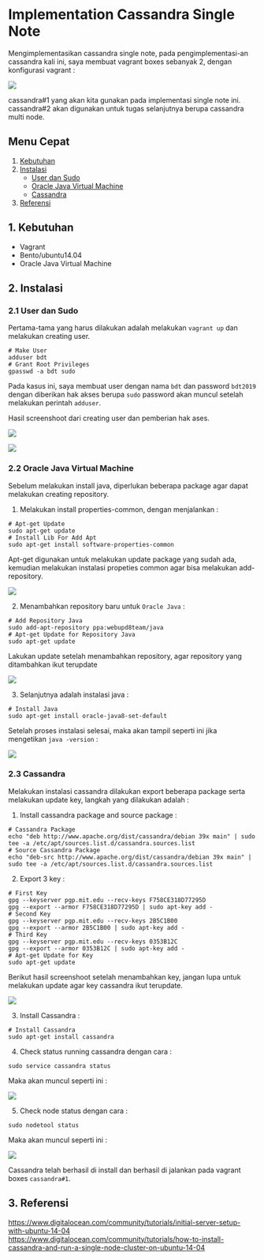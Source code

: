 # Implementation Cassandra Single Note
Mengimplementasikan cassandra single note, pada pengimplementasi-an cassandra kali ini, saya membuat vagrant boxes sebanyak 2, dengan konfigurasi vagrant :

![](/tugas_4_cassandara-single-and-multiple-note/tugas_single-note/screenshoot/cassandra_vagrant.PNG)

cassandra#1 yang akan kita gunakan pada implementasi single note ini.                                
cassandra#2 akan digunakan untuk tugas selanjutnya berupa cassandra multi node.

## Menu Cepat
1. [Kebutuhan](#1-kebutuhan)
2. [Instalasi](#2-instalasi)
	- [User dan Sudo](#21-user-dan-sudo)
	- [Oracle Java Virtual Machine](#22-oracle-java-virtual-machine)
	- [Cassandra](#23-cassandra)
3. [Referensi](#3-referensi)

## 1. Kebutuhan
- Vagrant
- Bento/ubuntu14.04
- Oracle Java Virtual Machine

## 2. Instalasi
### 2.1 User dan Sudo
Pertama-tama yang harus dilakukan adalah melakukan ``vagrant up`` dan melakukan creating user.
```
# Make User
adduser bdt
# Grant Root Privileges
gpasswd -a bdt sudo
```

Pada kasus ini, saya membuat user dengan nama ``bdt`` dan password ``bdt2019`` dengan diberikan hak akses berupa ``sudo``
password akan muncul setelah melakukan perintah ``adduser``.

Hasil screenshoot dari creating user dan pemberian hak ases.

![](/tugas_4_cassandara-single-and-multiple-note/tugas_single-note/screenshoot/cassandra_add_user.PNG)

![](/tugas_4_cassandara-single-and-multiple-note/tugas_single-note/screenshoot/cassandra_sudo_user.PNG)

### 2.2 Oracle Java Virtual Machine
Sebelum melakukan install java, diperlukan beberapa package agar dapat melakukan creating repository.

1. Melakukan install properties-common, dengan menjalankan :
```
# Apt-get Update
sudo apt-get update
# Install Lib For Add Apt
sudo apt-get install software-properties-common
```

Apt-get digunakan untuk melakukan update package yang sudah ada, kemudian melakukan instalasi propeties common agar bisa melakukan add-repository.

![](/tugas_4_cassandara-single-and-multiple-note/tugas_single-note/screenshoot/cassandra_install_propeties_common.PNG)

2. Menambahkan repository baru untuk ``Oracle Java`` :
```
# Add Repository Java
sudo add-apt-repository ppa:webupd8team/java
# Apt-get Update for Repository Java
sudo apt-get update
``` 

Lakukan update setelah menambahkan repository, agar repository yang ditambahkan ikut terupdate

![](/tugas_4_cassandara-single-and-multiple-note/tugas_single-note/screenshoot/cassandra_add_repository.PNG)

3. Selanjutnya adalah instalasi java :
```
# Install Java
sudo apt-get install oracle-java8-set-default
```

Setelah proses instalasi selesai, maka akan tampil seperti ini jika mengetikan ``java -version`` :

![](/tugas_4_cassandara-single-and-multiple-note/tugas_single-note/screenshoot/cassandra_install_java.PNG)

### 2.3 Cassandra
Melakukan instalasi cassandra dilakukan export beberapa package serta melakukan update key, langkah yang dilakukan adalah :

1. Install cassandra package and source package :
```
# Cassandra Package
echo "deb http://www.apache.org/dist/cassandra/debian 39x main" | sudo tee -a /etc/apt/sources.list.d/cassandra.sources.list
# Source Cassandra Package
echo "deb-src http://www.apache.org/dist/cassandra/debian 39x main" | sudo tee -a /etc/apt/sources.list.d/cassandra.sources.list
```

2. Export 3 key :
```
# First Key
gpg --keyserver pgp.mit.edu --recv-keys F758CE318D77295D
gpg --export --armor F758CE318D77295D | sudo apt-key add -
# Second Key
gpg --keyserver pgp.mit.edu --recv-keys 2B5C1B00
gpg --export --armor 2B5C1B00 | sudo apt-key add -
# Third Key
gpg --keyserver pgp.mit.edu --recv-keys 0353B12C
gpg --export --armor 0353B12C | sudo apt-key add -
# Apt-get Update for Key
sudo apt-get update
```

Berikut hasil screenshoot setelah menambahkan key, jangan lupa untuk melakukan update agar key cassandra ikut terupdate.

![](/tugas_4_cassandara-single-and-multiple-note/tugas_single-note/screenshoot/cassandra_add_key.PNG)

3. Install Cassandra :
```
# Install Cassandra
sudo apt-get install cassandra
```

4. Check status running cassandra dengan cara :
```
sudo service cassandra status
```

Maka akan muncul seperti ini :

![](/tugas_4_cassandara-single-and-multiple-note/tugas_single-note/screenshoot/cassandra_add_key.PNG)

5. Check node status dengan cara :
```
sudo nodetool status
```

Maka akan muncul seperti ini :

![](/tugas_4_cassandara-single-and-multiple-note/tugas_single-note/screenshoot/cassandra_node_status.PNG)

Cassandra telah berhasil di install dan berhasil di jalankan pada vagrant boxes ``cassandra#1``.

## 3. Referensi
https://www.digitalocean.com/community/tutorials/initial-server-setup-with-ubuntu-14-04                   
https://www.digitalocean.com/community/tutorials/how-to-install-cassandra-and-run-a-single-node-cluster-on-ubuntu-14-04